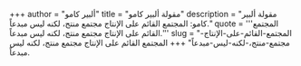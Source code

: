 +++
author = "ألبير كامو"
title = "مقولة ألبير كامو"
description = "مقولة ألبير كامو: المجتمع القائم على الإنتاج مجتمع منتج، لكنه ليس مبدعاً."
quote = '''المجتمع القائم على الإنتاج مجتمع منتج، لكنه ليس مبدعاً.'''
slug = "المجتمع-القائم-على-الإنتاج-مجتمع-منتج،-لكنه-ليس-مبدعاً"
+++
المجتمع القائم على الإنتاج مجتمع منتج، لكنه ليس مبدعاً.
